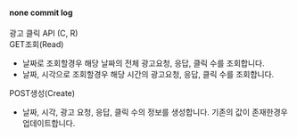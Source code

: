 
#### none commit log
광고 클릭 API (C, R)    
GET조회(Read)
 - 날짜로 조회할경우 해당 날짜의 전체 광고요청, 응답, 클릭 수를 조회합니다.
 - 날짜, 시각으로 조회할경우 해당 시간의 광고요청, 응답, 클릭 수를 조회합니다.

POST생성(Create)
 - 날짜, 시각, 광고 요청, 응답, 클릭 수의 정보를 생성합니다. 기존의 값이 존재한경우 업데이트합니다.
